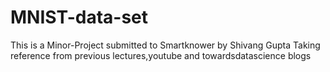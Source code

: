 # MNIST-data-set
This is a Minor-Project submitted to Smartknower by Shivang Gupta
Taking reference from previous lectures,youtube and towardsdatascience blogs
